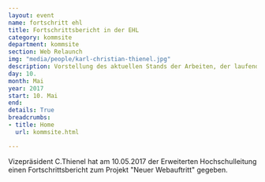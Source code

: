 ```yaml
---
layout: event
name: fortschritt ehl
title: Fortschrittsbericht in der EHL
category: kommsite
department: kommsite
section: Web Relaunch
img: "media/people/karl-christian-thienel.jpg"
description: Vorstellung des aktuellen Stands der Arbeiten, der laufenden Aktivitäten und der Planung bzgl. Beratungen und Umzug der Seiten durch Vizepräsident C.Thienel
day: 10.
month: Mai
year: 2017
start: 10. Mai
end: 
details: True
breadcrumbs:
- title: Home
  url: kommsite.html

---
```


Vizepräsident C.Thienel hat am 10.05.2017 der Erweiterten Hochschulleitung einen Fortschrittsbericht zum Projekt "Neuer Webauftritt" gegeben.

